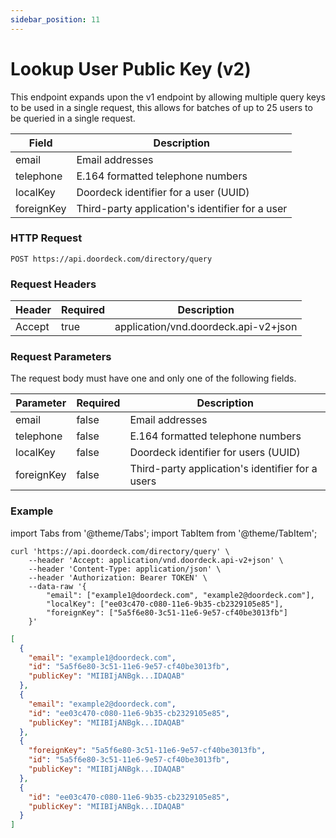 ```yaml
---
sidebar_position: 11
---
```


# Lookup User Public Key (v2)

This endpoint expands upon the v1 endpoint by allowing multiple query keys to be used in a single request, this allows
for batches of up to 25 users to be queried in a single request.

| Field      | Description                                     |
|------------|-------------------------------------------------|
| email      | Email addresses                                 |
| telephone  | E.164 formatted telephone numbers               |
| localKey   | Doordeck identifier for a user (UUID)           |
| foreignKey | Third-party application's identifier for a user |

### HTTP Request

`POST https://api.doordeck.com/directory/query`

### Request Headers

| Header | Required | Description                          |
|--------|----------|--------------------------------------|
| Accept | true     | application/vnd.doordeck.api-v2+json |

### Request Parameters

The request body must have one and only one of the following fields.

| Parameter  | Required | Description                                      |
|------------|----------|--------------------------------------------------|
| email      | false    | Email addresses                                  |
| telephone  | false    | E.164 formatted telephone numbers                |
| localKey   | false    | Doordeck identifier for users (UUID)             |
| foreignKey | false    | Third-party application's identifier for a users |

### Example

import Tabs from '@theme/Tabs';
import TabItem from '@theme/TabItem';

<Tabs>
<TabItem value="shell" label="Request">

```shell title="CURL"
curl 'https://api.doordeck.com/directory/query' \
    --header 'Accept: application/vnd.doordeck.api-v2+json' \
    --header 'Content-Type: application/json' \
    --header 'Authorization: Bearer TOKEN' \
    --data-raw '{
        "email": ["example1@doordeck.com", "example2@doordeck.com"],
        "localKey": ["ee03c470-c080-11e6-9b35-cb2329105e85"],
        "foreignKey": ["5a5f6e80-3c51-11e6-9e57-cf40be3013fb"]
    }'
```

</TabItem>
<TabItem value="json" label="Response">

```json title="JSON"
[
  {
    "email": "example1@doordeck.com",
    "id": "5a5f6e80-3c51-11e6-9e57-cf40be3013fb",
    "publicKey": "MIIBIjANBgk...IDAQAB"
  },
  {
    "email": "example2@doordeck.com",
    "id": "ee03c470-c080-11e6-9b35-cb2329105e85",
    "publicKey": "MIIBIjANBgk...IDAQAB"
  },
  {
    "foreignKey": "5a5f6e80-3c51-11e6-9e57-cf40be3013fb",
    "id": "5a5f6e80-3c51-11e6-9e57-cf40be3013fb",
    "publicKey": "MIIBIjANBgk...IDAQAB"
  },
  {
    "id": "ee03c470-c080-11e6-9b35-cb2329105e85",
    "publicKey": "MIIBIjANBgk...IDAQAB"
  }
]
```

</TabItem>
</Tabs>

